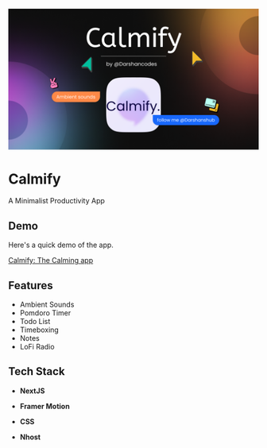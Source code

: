![Logo](public/cover.png)

# Calmify

A Minimalist Productivity App

## Demo

Here's a quick demo of the app.

[Calmify: The Calming app](https://www.loom.com/share/4e68348da8f744b2b9476220cb50ed20)

## Features

- Ambient Sounds
- Pomdoro Timer
- Todo List
- Timeboxing
- Notes
- LoFi Radio

## Tech Stack

- **NextJS**

- **Framer Motion**

- **CSS**

- **Nhost**
